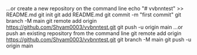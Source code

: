 …or create a new repository on the command line
echo "# vvbnntest" >> README.md
git init
git add README.md
git commit -m "first commit"
git branch -M main
git remote add origin https://github.com/Shyam0003/vvbnntest.git
git push -u origin main
…or push an existing repository from the command line
git remote add origin https://github.com/Shyam0003/vvbnntest.git
git branch -M main
git push -u origin main

